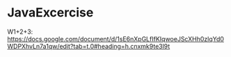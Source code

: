 # JavaExcercise
W1+2+3: https://docs.google.com/document/d/1sE6nXpGLfIfKIqwoeJScXHh0zlqYd0WDPXhvLn7a1qw/edit?tab=t.0#heading=h.cnxmk9te3l9t
